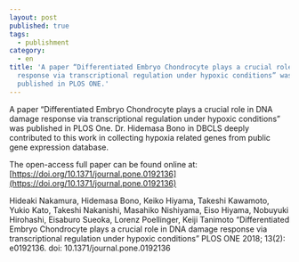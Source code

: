 ```yaml
---
layout: post
published: true
tags:
  - publishment
category:
  - en
title: 'A paper “Differentiated Embryo Chondrocyte plays a crucial role in DNA damage
  response via transcriptional regulation under hypoxic conditions” was
  published in PLOS ONE.'
---
```

A paper “Differentiated Embryo Chondrocyte plays a crucial role in DNA damage response via transcriptional regulation under hypoxic conditions” was published in PLOS One.
Dr. Hidemasa Bono in DBCLS deeply contributed to this work in collecting hypoxia related genes from public gene expression database.
 
The open-access full paper can be found online at:
[https://doi.org/10.1371/journal.pone.0192136](https://doi.org/10.1371/journal.pone.0192136)
 
Hideaki Nakamura, Hidemasa Bono, Keiko Hiyama, Takeshi Kawamoto, Yukio Kato, Takeshi Nakanishi, Masahiko Nishiyama, Eiso Hiyama, Nobuyuki Hirohashi, Eisaburo Sueoka, Lorenz Poellinger, Keiji Tanimoto
“Differentiated Embryo Chondrocyte plays a crucial role in DNA damage response via transcriptional regulation under hypoxic conditions”
PLOS ONE 2018; 13(2): e0192136.
doi: 10.1371/journal.pone.0192136
